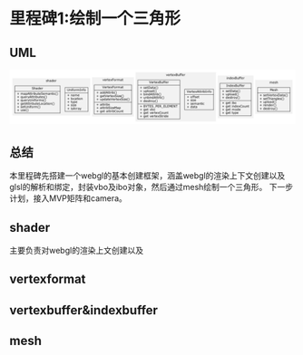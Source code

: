 # 里程碑1:绘制一个三角形
## UML
![uml](milestone%20_1.png)
## 总结
本里程碑先搭建一个webgl的基本创建框架，涵盖webgl的渲染上下文创建以及glsl的解析和绑定，封装vbo及ibo对象，然后通过mesh绘制一个三角形。
下一步计划，接入MVP矩阵和camera。
## shader
主要负责对webgl的渲染上文创建以及

## vertexformat

## vertexbuffer&indexbuffer

## mesh



